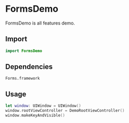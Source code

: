 # FormsDemo

FormsDemo is all features demo.

## Import

```swift
import FormsDemo
```

## Dependencies

```
Forms.framework
```

## Usage

```Swift
let window: UIWindow = UIWindow()
window.rootViewController = DemoRootViewController()
window.makeKeyAndVisible()
```